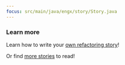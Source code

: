 ```yaml
---
focus: src/main/java/engx/story/Story.java
---
```

### Learn more

Learn how to write your [own refactoring story](https://kb.epam.com/display/ENGX/Author's+Guide)!

Or find [more stories](https://kb.epam.com/display/ENGX/Author's+Guide) to read!
